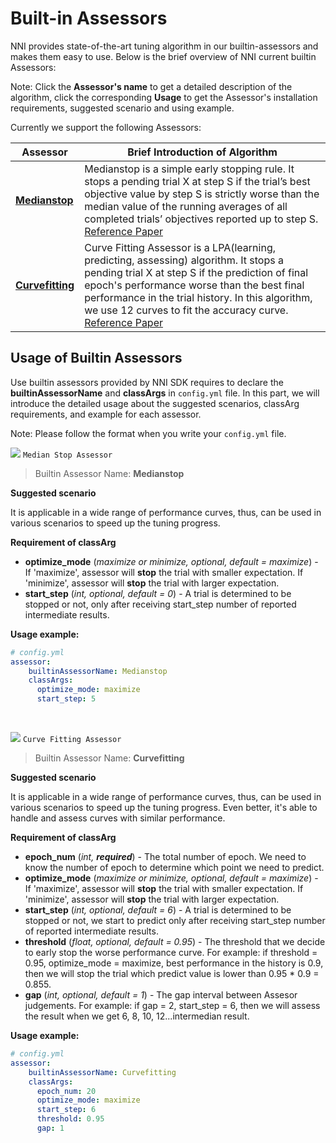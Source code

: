 # Built-in Assessors

NNI provides state-of-the-art tuning algorithm in our builtin-assessors and makes them easy to use. Below is the brief overview of NNI current builtin Assessors:

Note: Click the **Assessor's name** to get a detailed description of the algorithm, click the corresponding **Usage** to get the Assessor's installation requirements, suggested scenario and using example.

Currently we support the following Assessors:

|Assessor|Brief Introduction of Algorithm|
|---|---|
|[__Medianstop__](#MedianStop)|Medianstop is a simple early stopping rule. It stops a pending trial X at step S if the trial’s best objective value by step S is strictly worse than the median value of the running averages of all completed trials’ objectives reported up to step S. [Reference Paper](https://static.googleusercontent.com/media/research.google.com/en//pubs/archive/46180.pdf)|
|[__Curvefitting__](#Curvefitting)|Curve Fitting Assessor is a LPA(learning, predicting, assessing) algorithm. It stops a pending trial X at step S if the prediction of final epoch's performance worse than the best final performance in the trial history. In this algorithm, we use 12 curves to fit the accuracy curve. [Reference Paper](http://aad.informatik.uni-freiburg.de/papers/15-IJCAI-Extrapolation_of_Learning_Curves.pdf)|

## Usage of Builtin Assessors

Use builtin assessors provided by NNI SDK requires to declare the  **builtinAssessorName** and **classArgs** in `config.yml` file. In this part, we will introduce the detailed usage about the suggested scenarios, classArg requirements, and example for each assessor.

Note: Please follow the format when you write your `config.yml` file.

<a name="MedianStop"></a>

![](https://placehold.it/15/1589F0/000000?text=+) `Median Stop Assessor`

> Builtin Assessor Name: **Medianstop**

**Suggested scenario**

It is applicable in a wide range of performance curves, thus, can be used in various scenarios to speed up the tuning progress.

**Requirement of classArg**

* **optimize_mode** (*maximize or minimize, optional, default = maximize*) - If 'maximize', assessor will **stop** the trial with smaller expectation. If 'minimize', assessor will **stop** the trial with larger expectation.
* **start_step** (*int, optional, default = 0*) - A trial is determined to be stopped or not, only after receiving start_step number of reported intermediate results.

**Usage example:**

```yaml
# config.yml
assessor:
    builtinAssessorName: Medianstop
    classArgs:
      optimize_mode: maximize
      start_step: 5
```

<br>

<a name="Curvefitting"></a>

![](https://placehold.it/15/1589F0/000000?text=+) `Curve Fitting Assessor`

> Builtin Assessor Name: **Curvefitting**

**Suggested scenario**

It is applicable in a wide range of performance curves, thus, can be used in various scenarios to speed up the tuning progress. Even better, it's able to handle and assess curves with similar performance.

**Requirement of classArg**

* **epoch_num** (*int, **required***) - The total number of epoch. We need to know the number of epoch to determine which point we need to predict.
* **optimize_mode** (*maximize or minimize, optional, default = maximize*) - If 'maximize', assessor will **stop** the trial with smaller expectation. If 'minimize', assessor will **stop** the trial with larger expectation.
* **start_step** (*int, optional, default = 6*) - A trial is determined to be stopped or not, we start to predict only after receiving start_step number of reported intermediate results.
* **threshold** (*float, optional, default = 0.95*) - The threshold that we decide to early stop the worse performance curve. For example: if threshold = 0.95, optimize_mode = maximize, best performance in the history is 0.9, then we will stop the trial which predict value is lower than 0.95 * 0.9 = 0.855.
* **gap** (*int, optional, default = 1*) - The gap interval between Assesor judgements. For example: if gap = 2, start_step = 6, then we will assess the result when we get 6, 8, 10, 12...intermedian result.

**Usage example:**

```yaml
# config.yml
assessor:
    builtinAssessorName: Curvefitting
    classArgs:
      epoch_num: 20
      optimize_mode: maximize
      start_step: 6
      threshold: 0.95
      gap: 1
```